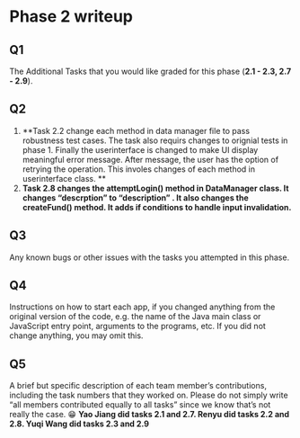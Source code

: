 # Phase 2 writeup
## Q1
The Additional Tasks that you would like graded for this phase (**2.1 - 2.3, 2.7 - 2.9**).

## Q2
1. **Task 2.2 change each method in data manager file to pass robustness test cases. The task also requirs changes to orignial tests in phase 1. Finally the userinterface is changed to make UI display meaningful error message. After message, the user has the option of retrying the operation. This involes changes of each method in userinterface class. **
2. **Task 2.8 changes the attemptLogin() method in DataManager class. It changes “descrption” to “description” . It also changes the createFund() method. It adds if conditions to handle input invalidation.**


## Q3
Any known bugs or other issues with the tasks you attempted in this phase.

## Q4
Instructions on how to start each app, if you changed anything from the original version of the code, e.g. the name of the Java main class or JavaScript entry point, arguments to the programs, etc. If you did not change anything, you may omit this.

## Q5
A brief but specific description of each team member’s contributions, including the task numbers that they worked on. Please do not simply write “all members contributed equally to all tasks” since we know that’s not really the case. 😁
**Yao Jiang did tasks 2.1 and 2.7.
Renyu did tasks 2.2 and 2.8. 
Yuqi Wang did tasks 2.3 and 2.9**
